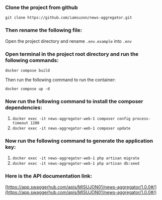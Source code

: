 ### Clone the project from github

` git clone https://github.com/iamsuzon/news-aggregator.git `

### Then rename the following file:

Open the project directory and rename
` .env.example ` into ` .env `

### Open terminal in the project root directory and run the following commands:

` docker compose build `

Then run the following command to run the container:

` docker compose up -d `

### Now run the following command to install the composer dependencies:

1. ` docker exec -it news-aggregator-web-1 composer config process-timeout 1200 `
2. ` docker exec -it news-aggregator-web-1 composer update `

### Now run the following command to generate the application key:

1. ` docker exec -it news-aggregator-web-1 php artisan migrate `
2. ` docker exec -it news-aggregator-web-1 php artisan db:seed `


### Here is the API documentation link:

[https://app.swaggerhub.com/apis/MISUJON01/news-aggregator/1.0.0#/](https://app.swaggerhub.com/apis/MISUJON01/news-aggregator/1.0.0#/)
